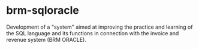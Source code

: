 # brm-sqloracle
Development of a "system" aimed at improving the practice and learning of the SQL language and its functions in connection with the invoice and revenue system (BRM ORACLE).
